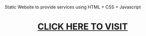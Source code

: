 Static Website to provide services using HTML + CSS + Javascript

<h1 align="center"><a href="https://codewithvvs.netlify.app/" target="_blank">CLICK HERE TO VISIT</a></h1>
